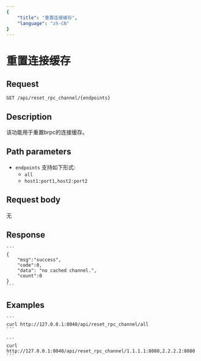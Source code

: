 ```yaml
---
{
    "title": "重置连接缓存",
    "language": "zh-CN"
}
---
```


<!-- 
Licensed to the Apache Software Foundation (ASF) under one
or more contributor license agreements.  See the NOTICE file
distributed with this work for additional information
regarding copyright ownership.  The ASF licenses this file
to you under the Apache License, Version 2.0 (the
"License"); you may not use this file except in compliance
with the License.  You may obtain a copy of the License at

  http://www.apache.org/licenses/LICENSE-2.0

Unless required by applicable law or agreed to in writing,
software distributed under the License is distributed on an
"AS IS" BASIS, WITHOUT WARRANTIES OR CONDITIONS OF ANY
KIND, either express or implied.  See the License for the
specific language governing permissions and limitations
under the License.
-->

# 重置连接缓存

## Request

`GET /api/reset_rpc_channel/{endpoints}`

## Description

该功能用于重置brpc的连接缓存。

## Path parameters

* `endpoints`
    支持如下形式:
    - `all`
    - `host1:port1,host2:port2`

## Request body

无

## Response

    ```
    {
        "msg":"success",
        "code":0,
        "data": "no cached channel.",
        "count":0
    }
    ```
## Examples


    ```
    curl http://127.0.0.1:8040/api/reset_rpc_channel/all
    ```
    
    ```
    curl http://127.0.0.1:8040/api/reset_rpc_channel/1.1.1.1:8080,2.2.2.2:8080
    ```

